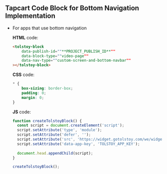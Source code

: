 ## Tapcart Code Block for Bottom Navigation Implementation

- For apps that use bottom navigation

    **HTML** code:
    
    ```html
    <tolstoy-block
        data-publish-id=""**PROJECT_PUBLISH_ID**""
        data-block-type=""video-page""
        data-nav-type=""custom-screen-and-bottom-navbar""
    ></tolstoy-block>
    ```
    
    **CSS** code:
    
    ```css
    * {
        box-sizing: border-box;
        padding: 0;
        margin: 0;
    }
    ```
    
    **JS** code:

    ```javascript
    function createTolstoyBlock() {
      const script = document.createElement('script');
      script.setAttribute('type', 'module');
      script.setAttribute('defer', '');
      script.setAttribute('src', 'https://widget.gotolstoy.com/we/widget.js');
      script.setAttribute('data-app-key', 'TOLSTOY_APP_KEY');
      
      document.head.appendChild(script);
    }

    createTolstoyBlock();
    ```

